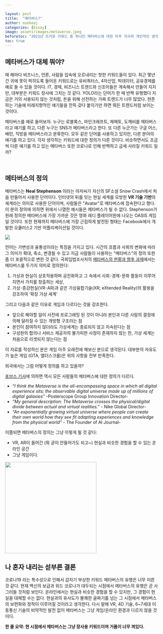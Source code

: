 ```yaml
---

layout: post
title:  "메타버스?"
author: nuekeaj
categories: [Essay]
image: assets/images/metaverse.jpeg
beforetoc: "2021년 뜨거운 키워드 중 하나인 메타버스에 대한 아주 지극히 개인적인 생각"
toc: true
---
```


## 메타버스가 대체 뭐야?

매 해마다 비즈니스, 언론, 사람을 입속에 오르내리는 핫한 키워드들이 있다. 최근 몇년간 귀에 못이 박히도록 들어온 키워드로는 유비쿼터스, 4차산업, 빅데이터, 공유경제를 예로 들 수 있을 것이다. IT, 경제, 비즈니스 트렌드와 신조어들은 계속해서 만들어 지지만, 대부분은 키워드 장사에 그치는 것 같다. YOLO라는 단어가 한 때 반짝 유행했다 지금은 거의 사용되지 않는 것처럼, 돈을 위해 선전하는 가짜 트렌드가 너무 많았다. 현존하는 기술에 미래지향적인 얘기들을 잔뜩 갖다 붙이기만 하면 뭐든 트렌드처럼 보이는 것이다. 

메타버스를 예로 들어보자. 누구는 로블록스, 마인크래프트, 제페토, 도깨비를 메타버스라고 얘기를 하고, 다른 누구는 SNS가 메타버스라고 한다. 또 다른 누군가는 구글 어스, 배민, 직방을 메타버스라고 분류한다. 모두 같은 단어를 사용하고 있지만, 다른 분야의 얘기를 하고 있다. 각자 생각하는 키워드에 대한 정의가 다른 것이다. 비슷하면서도 조금씩 다른 얘기를 하고 있는 메타버스 또한 코로나로 인해 반짝하고 금세 사라질 키워드 일까?

<br>

## 메타버스의 정의

메타버스는 **Neal Stephenson** 이라는 아저씨가 자신의 SF소설 Snow Crash에서 처음 만들어서 사용한 단어이다. 인터넷의 뒤를 잇는 현실 세계를 모방한 **VR 기술 기반**의 세계라는 의미로 사용한 단어이며, 사람들은 "Avatar"로 메타버스에 접속한다고 했다. 이 분의 정의에 의하면 위에서 나열한 예시들은 메타버스가 될 수 없다. Stephenson가 원래 정의한 메타버스에 가장 가까운 것은 영화 레디 플레이어원에 나오는 OASIS 게임일 것이다. 또한 현재까지 메타버스에 가장 근접하게 발전된 형태는 Facebook에서 개발한 오큘러스2 기반 어플리케이션일 것이다.

<img src="https://musicimage.xboxlive.com/catalog/video.movie.8D6KGWXP5MJH/image?locale=gd-gb&mode=crop&purposes=BoxArt&q=90&h=300&w=200&format=jpg">



언어는 가변성과 융통성이라는 특징을 가지고 있다. 시간의 흐름과 사회의 변화에 따라 그 의미가 확대, 축소, 변경될 수 있고 지금 사람들이 사용하는 "메타버스"의 정의 또한 좀 더 포괄적으로 변한 것 같다. 국회입법조사처의 [메타버스의 현황과 향후 과제](https://www.nars.go.kr/fileDownload2.do?doc_id=1NhUHYc7Z7k&fileName=(%EC%9D%B4%EC%8A%88%EC%99%80%EB%85%BC%EC%A0%90%201858%ED%98%B8-20210728)%EB%A9%94%ED%83%80%EB%B2%84%EC%8A%A4(metaverse)%EC%9D%98%20%ED%98%84%ED%99%A9%EA%B3%BC%20%ED%96%A5%ED%9B%84%20%EA%B3%BC%EC%A0%9C.pdf)에서는  메타버스를 두가지 의미로 정의한다: 

1. 가상과 현실이 상호작용하며 공진화하고 그 속에서 사회･경제･문화 활동이 이루어지면서 가치를 창출하는 세상, 
2. 가상･증강현실(VR･AR)과 같은 가상융합기술(XR; eXtended Reality)의 활용을 강조하여 ‘확장 가상 세계'

그리고 다음과 같은 이유로 게임과 다르다는 것을 강조한다. 

- 앞으로 해야할 일이 사전에 프로그래밍 된 것이 아니라 본인과 다른 사람의 결정에 의해 달라질 수 있는 개방형 구조라는 점
- 본인이 참여하지 않더라도 가상세계는 종료되지 않고 지속된다는 점
- 구성원의 합의나 서비스 제공자의 불가피한 사정이 존재하지 않는 한, 가상 세계는 처음으로 리셋되지 않는다는 점

이 자료를 작성하신 분은 게임 아주 오래전에 해보신 분으로 생각된다. 대부분의 자유도가 높은 게임 (GTA, 엘더스크롤)은 위의 사항을 전부 만족한다.

외국에서는 그럼 어떻게 정의를 하고 있을까?

[포브스 기사](https://www.forbes.com/sites/cathyhackl/2021/05/02/defining-the-metaverse-today/?sh=26ea17396448)에 의하면 역시 모든 사람들의 메타버스에 대한 정의가 다르다.

- *“I think the Metaverse is the all-encompassing space in which all digital experience sits; the observable digital universe made up of millions of digital galaxies”* -Posterscope Group Innovation Director-
- *“My general description: The Metaverse crosses the physical/digital divide between actual and virtual realities.”* - Nike Global Director-
- *“An exponentially growing virtual universe where people can create their own world how they see fit adapting experiences and knowledge from the physical world”* - The Founder of AI Journal-

이쯤되면 메타버스의 정의는 그냥 이렇게 될 것 같다: 

- VR, AR이 들어간 (뭐 굳이 안들어가도 되고~) 현실과 비슷한 경험을 할 수 있는 온라인 공간
- 그냥 게임이다.

<img src="https://cdnweb01.wikitree.co.kr/webdata/editor/202105/12/img_20210512180116_9ca9d7f9.webp" height=300>



<br>

## 나 혼자 내리는 섣부른 결론

코로나19 라는 특수성으로 인해서 갑자기 부상한 키워드 메타버스의 유행은 너무 이른 것 같다. 현재 백신의 보급과 위드 코로나가 대두되는 시점에서 메타버스의 유행은 곧 사그러들 것처럼 보인다. 온라인에서는 현실과 비슷한 경험을 할 수 있지만, 그 경험이 현실을 대체할 수는 없다. 현실과의 유사도가 불쾌한 골짜기를 넘는 그 시점에서 메타버스의 보편화와 정착이 이루어질 것이라고 생각한다. 다시 말해 VR, 4D 기술, 6~7세대 이동통신 기술의 비약적인 발전 없이 메타버스는 그냥 게임/온라인 환경과 다르지 않을 것이다.

**한 줄 요약: 현 시점에서 메타버스는 그냥 장사용 키워드이며 거품이 너무 껴있다.**